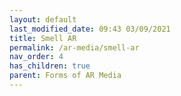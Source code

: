 ```yaml
---
layout: default
last_modified_date: 09:43 03/09/2021
title: Smell AR
permalink: /ar-media/smell-ar
nav_order: 4
has_children: true
parent: Forms of AR Media
---
```


